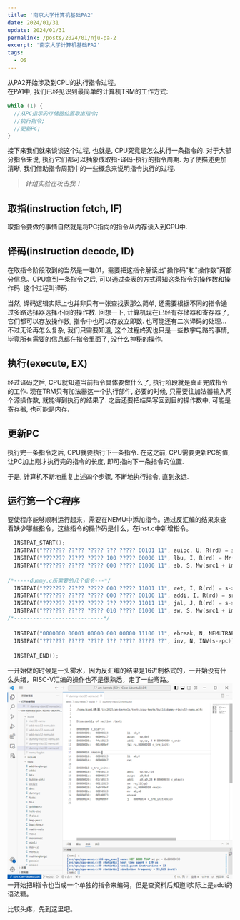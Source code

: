 ```yaml
---
title: '南京大学计算机基础PA2'
date: 2024/01/31
update: 2024/01/31
permalink: /posts/2024/01/nju-pa-2
excerpt: '南京大学计算机基础PA2'
tags:
  - OS
---
```

从PA2开始涉及到CPU的执行指令过程。  
在PA1中, 我们已经见识到最简单的计算机TRM的工作方式:
```c
while (1) {
  //从PC指示的存储器位置取出指令;
  //执行指令;
  //更新PC;
}
```
接下来我们就来谈谈这个过程, 也就是, CPU究竟是怎么执行一条指令的. 对于大部分指令来说, 执行它们都可以抽象成取指-译码-执行的指令周期. 为了使描述更加清晰, 我们借助指令周期中的一些概念来说明指令执行的过程.  

> *计组实验在攻击我！*   

## 取指(instruction fetch, IF)
取指令要做的事情自然就是将PC指向的指令从内存读入到CPU中.  


## 译码(instruction decode, ID)
在取指令阶段取到的当然是一堆01，需要把这指令解读出"操作码"和"操作数"两部分信息。CPU拿到一条指令之后, 可以通过查表的方式得知这条指令的操作数和操作码. 这个过程叫译码.

当然, 译码逻辑实际上也并非只有一张查找表那么简单, 还需要根据不同的指令通过多路选择器选择不同的操作数. 回想一下, 计算机现在已经有存储器和寄存器了, 它们都可以存放操作数, 指令中也可以存放立即数. 也可能还有二次译码的处理... 不过无论再怎么复杂, 我们只需要知道, 这个过程终究也只是一些数字电路的事情, 毕竟所有需要的信息都在指令里面了, 没什么神秘的操作.

## 执行(execute, EX)
经过译码之后, CPU就知道当前指令具体要做什么了, 执行阶段就是真正完成指令的工作. 现在TRM只有加法器这一个执行部件, 必要的时候, 只需要往加法器输入两个源操作数, 就能得到执行的结果了. 之后还要把结果写回到目的操作数中, 可能是寄存器, 也可能是内存.

## 更新PC
执行完一条指令之后, CPU就要执行下一条指令. 在这之前, CPU需要更新PC的值, 让PC加上刚才执行完的指令的长度, 即可指向下一条指令的位置.

于是, 计算机不断地重复上述四个步骤, 不断地执行指令, 直到永远.

## 运行第一个C程序
要使程序能够顺利运行起来，需要在NEMU中添加指令。通过反汇编的结果来查看缺少哪些指令，这些指令的操作码是什么，在inst.c中新增指令。  
```c
  INSTPAT_START();
  INSTPAT("??????? ????? ????? ??? ????? 00101 11", auipc, U, R(rd) = s->pc + imm);
  INSTPAT("??????? ????? ????? 100 ????? 00000 11", lbu, I, R(rd) = Mr(src1 + imm, 1));
  INSTPAT("??????? ????? ????? 000 ????? 01000 11", sb, S, Mw(src1 + imm, 1, src2));

/*-----dummy.c所需要的几个指令---*/
  INSTPAT("??????? ????? ????? 000 ????? 11001 11", ret, I, R(rd) = s->pc + 4; s->dnpc = (src1 + imm) & ~1); // jalr(ret)指令
  INSTPAT("??????? ????? ????? 000 ????? 00100 11", addi, I, R(rd) = src1 + imm);
  INSTPAT("??????? ????? ????? ??? ????? 11011 11", jal, J, R(rd) = s->pc + 4; s->dnpc += imm - 4;); // jal指令
  INSTPAT("??????? ????? ????? 010 ????? 01000 11", sw, S, Mw(src1 + imm, 4, src2));
/*----------------------------*/

  INSTPAT("0000000 00001 00000 000 00000 11100 11", ebreak, N, NEMUTRAP(s->pc, R(10))); // R(10) is $a0
  INSTPAT("??????? ????? ????? ??? ????? ????? ??", inv, N, INV(s->pc));

  INSTPAT_END();
```

一开始做的时候是一头雾水，因为反汇编的结果是16进制格式的，一开始没有什么头绪，RISC-V汇编的操作也不是很熟悉，走了一些弯路。  
![PA2.1](/images/PA/PA2.1.png)
一开始把li指令也当成一个单独的指令来编码，但是查资料后知道li实际上是addi的语法糖。  

比较头疼，先到这里吧。